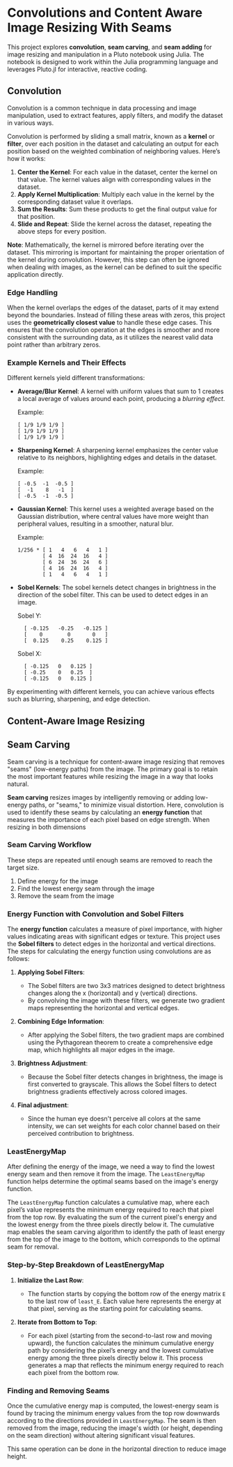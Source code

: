 # Convolutions and Content Aware Image Resizing With Seams


This project explores **convolution**, **seam carving**, and **seam adding** for image resizing and manipulation in a Pluto notebook using Julia. The notebook is designed to work within the Julia programming language and leverages Pluto.jl for interactive, reactive coding.

## Convolution

Convolution is a common technique in data processing and image manipulation, used to extract features, apply filters, and modify the dataset in various ways. 

Convolution is performed by sliding a small matrix, known as a **kernel** or **filter**, over each position in the dataset and calculating an output for each position based on the weighted combination of neighboring values. Here’s how it works:

1. **Center the Kernel**: For each value in the dataset, center the kernel on that value. The kernel values align with corresponding values in the dataset.
2. **Apply Kernel Multiplication**: Multiply each value in the kernel by the corresponding dataset value it overlaps.
3. **Sum the Results**: Sum these products to get the final output value for that position.
4. **Slide and Repeat**: Slide the kernel across the dataset, repeating the above steps for every position.

**Note**: Mathematically, the kernel is mirrored before iterating over the dataset. This mirroring is important for maintaining the proper orientation of the kernel during convolution. However, this step can often be ignored when dealing with images, as the kernel can be defined to suit the specific application directly.

### Edge Handling

When the kernel overlaps the edges of the dataset, parts of it may extend beyond the boundaries. Instead of filling these areas with zeros, this project uses the **geometrically closest value** to handle these edge cases. This ensures that the convolution operation at the edges is smoother and more consistent with the surrounding data, as it utilizes the nearest valid data point rather than arbitrary zeros.

### Example Kernels and Their Effects

Different kernels yield different transformations:

- **Average/Blur Kernel**: A kernel with uniform values that sum to 1 creates a local average of values around each point, producing a *blurring effect*. 

    Example:
    ```
    [ 1/9 1/9 1/9 ]
    [ 1/9 1/9 1/9 ]
    [ 1/9 1/9 1/9 ]
    ```

- **Sharpening Kernel**: A sharpening kernel emphasizes the center value relative to its neighbors, highlighting edges and details in the dataset.

    Example:
    ```
    [ -0.5  -1  -0.5 ]
    [  -1    8   -1  ]
    [ -0.5  -1  -0.5 ]
    ```

- **Gaussian Kernel**: This kernel uses a weighted average based on the Gaussian distribution, where central values have more weight than peripheral values, resulting in a smoother, natural blur.

    Example:
    ```
    1/256 * [ 1   4   6   4   1 ]
            [ 4  16  24  16   4 ]
            [ 6  24  36  24   6 ]
            [ 4  16  24  16   4 ]
            [ 1   4   6   4   1 ]
    ```

- **Sobel Kernels**: The sobel kernels detect changes in brightness in the direction of the sobel filter. This can be used to detect edges in an image.

  Sobel Y:
  ```
    [ -0.125   -0.25   -0.125 ]
    [    0        0       0   ]
    [  0.125    0.25    0.125 ]
  ```
  Sobel X:
  ```
    [ -0.125   0   0.125 ]
    [ -0.25    0   0.25  ]
    [ -0.125   0   0.125 ]
  ```
  
By experimenting with different kernels, you can achieve various effects such as blurring, sharpening, and edge detection.


## Content-Aware Image Resizing

## Seam Carving

Seam carving is a technique for content-aware image resizing that removes "seams" (low-energy paths) from the image. The primary goal is to retain the most important features while resizing the image in a way that looks natural.

**Seam carving** resizes images by intelligently removing or adding low-energy paths, or "seams," to minimize visual distortion. Here, convolution is used to identify these seams by calculating an **energy function** that measures the importance of each pixel based on edge strength.
When resizing in both dimensions 

### Seam Carving Workflow
These steps are repeated until enough seams are removed to reach the target size.
1. Define energy for the image
2. Find the lowest energy seam through the image
3. Remove the seam from the image

### Energy Function with Convolution and Sobel Filters

The **energy function** calculates a measure of pixel importance, with higher values indicating areas with significant edges or texture. This project uses the **Sobel filters** to detect edges in the horizontal and vertical directions. The steps for calculating the energy function using convolutions are as follows:

1. **Applying Sobel Filters**:
   - The Sobel filters are two 3x3 matrices designed to detect brightness changes along the x (horizontal) and y (vertical) directions.
   - By convolving the image with these filters, we generate two gradient maps representing the horizontal and vertical edges.

2. **Combining Edge Information**:
   - After applying the Sobel filters, the two gradient maps are combined using the Pythagorean theorem to create a comprehensive edge map, which highlights all major edges in the image.

3. **Brightness Adjustment**:
   - Because the Sobel filter detects changes in brightness, the image is first converted to grayscale. This allows the Sobel filters to detect brightness gradients effectively across colored images.

4. **Final adjustment**:
   - Since the human eye doesn't perceive all colors at the same intensity, we can set weights for each color channel based on their perceived contribution to brightness.


### LeastEnergyMap
After defining the energy of the image, we need a way to find the lowest energy seam and then remove it from the image. The `LeastEnergyMap` function helps determine the optimal seams based on the image's energy function.

The `LeastEnergyMap` function calculates a cumulative map, where each pixel’s value represents the minimum energy required to reach that pixel from the top row. By evaluating the sum of the current pixel's energy and the lowest energy from the three pixels directly below it. The cumulative map enables the seam carving algorithm to identify the path of least energy from the top of the image to the bottom, which corresponds to the optimal seam for removal.

### Step-by-Step Breakdown of LeastEnergyMap

1. **Initialize the Last Row**:
   - The function starts by copying the bottom row of the energy matrix `E` to the last row of `least_E`. Each value here represents the energy at that pixel, serving as the starting point for calculating seams.

2. **Iterate from Bottom to Top**:
   - For each pixel (starting from the second-to-last row and moving upward), the function calculates the minimum cumulative energy path by considering the pixel’s energy and the lowest cumulative energy among the three pixels directly below it. This process generates a map that reflects the minimum energy required to reach each pixel from the bottom row.

### Finding and Removing Seams

Once the cumulative energy map is computed, the lowest-energy seam is found by tracing the minimum energy values from the top row downwards according to the directions provided in `LeastEnergyMap`. The seam is then removed from the image, reducing the image's width (or height, depending on the seam direction) without altering significant visual features.

This same operation can be done in the horizontal direction to reduce image height.


